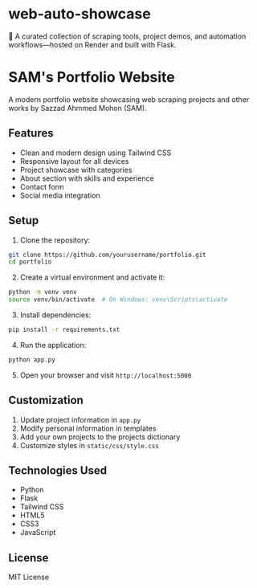 # web-auto-showcase
🚀 A curated collection of scraping tools, project demos, and automation workflows—hosted on Render and built with Flask.

# SAM's Portfolio Website

A modern portfolio website showcasing web scraping projects and other works by Sazzad Ahmmed Mohon (SAM).

## Features

- Clean and modern design using Tailwind CSS
- Responsive layout for all devices
- Project showcase with categories
- About section with skills and experience
- Contact form
- Social media integration

## Setup

1. Clone the repository:
```bash
git clone https://github.com/yourusername/portfolio.git
cd portfolio
```

2. Create a virtual environment and activate it:
```bash
python -m venv venv
source venv/bin/activate  # On Windows: venv\Scripts\activate
```

3. Install dependencies:
```bash
pip install -r requirements.txt
```

4. Run the application:
```bash
python app.py
```

5. Open your browser and visit `http://localhost:5000`

## Customization

1. Update project information in `app.py`
2. Modify personal information in templates
3. Add your own projects to the projects dictionary
4. Customize styles in `static/css/style.css`

## Technologies Used

- Python
- Flask
- Tailwind CSS
- HTML5
- CSS3
- JavaScript

## License

MIT License
